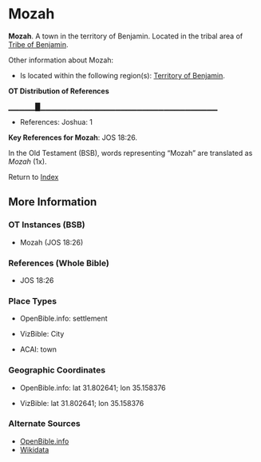 # Mozah
**Mozah**. 
A town in the territory of Benjamin. 
Located in the tribal area of [Tribe of Benjamin](../../../groups/md/acai/Benjamin.md). 




Other information about Mozah:


* Is located within the following region(s): 
[Territory of Benjamin](TerritoryOfBenjamin.md). 


**OT Distribution of References**

▁▁▁▁▁█▁▁▁▁▁▁▁▁▁▁▁▁▁▁▁▁▁▁▁▁▁▁▁▁▁▁▁▁▁▁▁▁▁
* References: Joshua: 1



**Key References for Mozah**: 
JOS 18:26. 


In the Old Testament (BSB), words representing “Mozah” are translated as 
*Mozah* (1x). 




Return to [Index](00-Index.md)

## More Information

### OT Instances (BSB)

* Mozah (JOS 18:26)



### References (Whole Bible)

* JOS 18:26


### Place Types

* OpenBible.info: settlement

* VizBible: City

* ACAI: town



### Geographic Coordinates

* OpenBible.info: lat 31.802641; lon 35.158376

* VizBible: lat 31.802641; lon 35.158376



### Alternate Sources

* [OpenBible.info](https://www.openbible.info/geo/ancient/af35635)
* [Wikidata](http://www.wikidata.org/entity/Q2916387)



